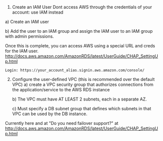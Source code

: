 1) Create an IAM User
  Dont access AWS through the credentials of your account: use IAM instead

  a) Create an IAM user

  b) Add the user to an IAM group and assign the IAM user to an IAM group with admin permissions.

  Once this is complete, you can access AWS using a special URL and creds for the IAM user.
    http://docs.aws.amazon.com/AmazonRDS/latest/UserGuide/CHAP_SettingUp.html

    Login: https://your_account_alias.signin.aws.amazon.com/console/

2) Configure the user-defined VPC (this is recommended over the default VPC)
    a) create a VPC security group that authorizes connections from the application/service to the AWS RDS instance

    b) The VPC must have AT LEAST 2 subnets, each in a separate AZ.

    c) Must specify a DB subnet group that defines which subnets in that VPC can be used by the DB instance.

  Currently here and at "Do you need failover support?" at http://docs.aws.amazon.com/AmazonRDS/latest/UserGuide/CHAP_SettingUp.html
